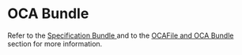 # OCA Bundle

Refer to the [ Specification Bundle ](/specification/#bundle) and to the [OCAFile and OCA Bundle](/ecosystem/oca-bin#ocafile-and-oca-bundle) section for more information.

